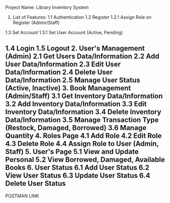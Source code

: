 
Project Name: Library Inventory System

1. List of Features:
1.1 Authentication
1.2 Register
1.2.1 Assign Role on Register (Admin/Staff)

1.3 Set Account
1.3.1 Set User Account (Active, Pending)

1.4 Login
1.5 Logout
2. User's Management (Admin)
2.1 Get Users Data/Information
2.2 Add User Data/Information
2.3 Edit User Data/Information
2.4 Delete User Data/Information
2.5 Manage User Status (Active, Inactive)
3. Book Management (Admin/Staff)
3.1 Get Inventory Data/Information
3.2 Add Inventory Data/Information
3.3 Edit Inventory Data/Information
3.4 Delete Inventory Data/Information
3.5 Manage Transaction Type (Restock, Damaged, Borrowed)
3.6 Manage Quantity
4. Roles Page
4.1 Add Role
4.2 Edit Role
4.3 Delete Role
4.4 Assign Role to User (Admin, Staff)
5. User's Page
5.1 View and Update Personal
5.2 View Borrowed, Damaged, Available Books
6. User Status
6.1 Add User Status
6.2 View User Status
6.3 Update User Status
6.4 Delete User Status
-------------------------------------------------------------
POSTMAN LINK


